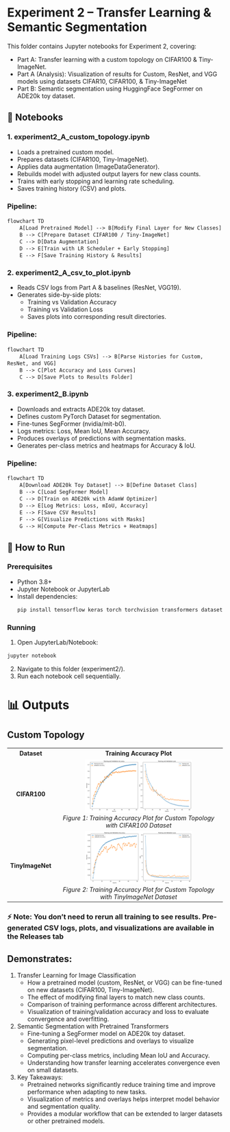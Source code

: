 # Experiment 2 – Transfer Learning & Semantic Segmentation

This folder contains Jupyter notebooks for Experiment 2, covering:

- Part A: Transfer learning with a custom topology on CIFAR100 & Tiny-ImageNet.
- Part A (Analysis): Visualization of results for Custom, ResNet, and VGG models using datasets CIFAR10, CIFAR100, & Tiny-ImageNet
- Part B: Semantic segmentation using HuggingFace SegFormer on ADE20k toy dataset.


## 📂 Notebooks
### 1. experiment2_A_custom_topology.ipynb
- Loads a pretrained custom model.
- Prepares datasets (CIFAR100, Tiny-ImageNet).
- Applies data augmentation (ImageDataGenerator).
- Rebuilds model with adjusted output layers for new class counts.
- Trains with early stopping and learning rate scheduling.
- Saves training history (CSV) and plots.
  
### Pipeline:
```mermaid
flowchart TD
    A[Load Pretrained Model] --> B[Modify Final Layer for New Classes]
    B --> C[Prepare Dataset CIFAR100 / Tiny-ImageNet]
    C --> D[Data Augmentation]
    D --> E[Train with LR Scheduler + Early Stopping]
    E --> F[Save Training History & Results]
```
### 2. experiment2_A_csv_to_plot.ipynb

- Reads CSV logs from Part A & baselines (ResNet, VGG19).
- Generates side-by-side plots:
  - Training vs Validation Accuracy
  - Training vs Validation Loss
  - Saves plots into corresponding result directories.

### Pipeline:
```mermaid
flowchart TD
    A[Load Training Logs CSVs] --> B[Parse Histories for Custom, ResNet, and VGG]
    B --> C[Plot Accuracy and Loss Curves]
    C --> D[Save Plots to Results Folder]
```
### 3. experiment2_B.ipynb
- Downloads and extracts ADE20k toy dataset.
- Defines custom PyTorch Dataset for segmentation.
- Fine-tunes SegFormer (nvidia/mit-b0).
- Logs metrics: Loss, Mean IoU, Mean Accuracy.
- Produces overlays of predictions with segmentation masks.
- Generates per-class metrics and heatmaps for Accuracy & IoU.

### Pipeline:
```mermaid
flowchart TD
    A[Download ADE20k Toy Dataset] --> B[Define Dataset Class]
    B --> C[Load SegFormer Model]
    C --> D[Train on ADE20k with AdamW Optimizer]
    D --> E[Log Metrics: Loss, mIoU, Accuracy]
    E --> F[Save CSV Results]
    F --> G[Visualize Predictions with Masks]
    G --> H[Compute Per-Class Metrics + Heatmaps]
```
## 🚀 How to Run
### Prerequisites
- Python 3.8+
- Jupyter Notebook or JupyterLab
- Install dependencies:
  ```bash
  pip install tensorflow keras torch torchvision transformers datasets evaluate imageio pandas matplotlib seaborn
  ```
### Running
1. Open JupyterLab/Notebook:
  ```bash
  jupyter notebook
  ```
2. Navigate to this folder (experiment2/).
3. Run each notebook cell sequentially.

# 📊 Outputs
## Custom Topology
<table>
  <tr>
    <th>Dataset</th>
    <th>Training Accuracy Plot</th>
  </tr>
  <tr>
    <td align="center"><b>CIFAR100</b></td>
    <td align="center">
      <img src="https://github.com/aa57c/Deep_Learning_Experiments/blob/master/Experiment2/Custom/CIFAR100/plot.png?raw=true" width="250"><br>
      <em>Figure 1: Training Accuracy Plot for Custom Topology with CIFAR100 Dataset</em>
    </td>
  </tr>
  <tr>
    <td align="center"><b>TinyImageNet</b></td>
    <td align="center">
      <img src="https://github.com/aa57c/Deep_Learning_Experiments/blob/master/Experiment2/Custom/ImageNet/plot.png?raw=true" width="250"><br>
      <em>Figure 2: Training Accuracy Plot for Custom Topology with TinyImageNet Dataset</em>
    </td>
  </tr>
</table>



### ⚡ Note: You don’t need to rerun all training to see results. Pre-generated CSV logs, plots, and visualizations are available in the Releases tab

## Demonstrates:

1. Transfer Learning for Image Classification
   - How a pretrained model (custom, ResNet, or VGG) can be fine-tuned on new datasets (CIFAR100, Tiny-ImageNet).
   - The effect of modifying final layers to match new class counts.
   - Comparison of training performance across different architectures.
   - Visualization of training/validation accuracy and loss to evaluate convergence and overfitting.
2. Semantic Segmentation with Pretrained Transformers
   - Fine-tuning a SegFormer model on ADE20k toy dataset.
   - Generating pixel-level predictions and overlays to visualize segmentation.
   - Computing per-class metrics, including Mean IoU and Accuracy.
   - Understanding how transfer learning accelerates convergence even on small datasets.
3. Key Takeaways:
   - Pretrained networks significantly reduce training time and improve performance when adapting to new tasks.
   - Visualization of metrics and overlays helps interpret model behavior and segmentation quality.
   - Provides a modular workflow that can be extended to larger datasets or other pretrained models.
